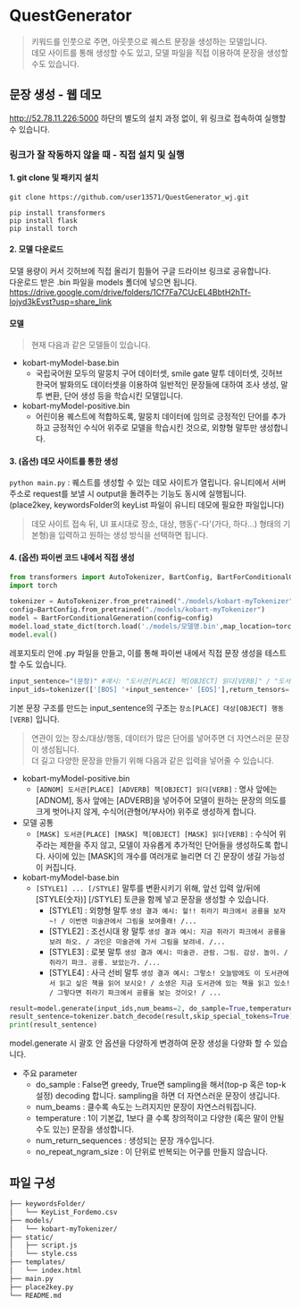 # QuestGenerator
> 키워드를 인풋으로 주면, 아웃풋으로 퀘스트 문장을 생성하는 모델입니다. <br>
> 데모 사이트를 통해 생성할 수도 있고, 모델 파일을 직접 이용하여 문장을 생성할 수도 있습니다.

## 문장 생성 - 웹 데모
http://52.78.11.226:5000
하단의 별도의 설치 과정 없이, 위 링크로 접속하여 실행할 수 있습니다.
### 링크가 잘 작동하지 않을 때 - 직접 설치 및 실행
#### 1. git clone 및 패키지 설치
``` git clone https://github.com/user13571/QuestGenerator_wj.git ```
```
pip install transformers
pip install flask
pip install torch
```
#### 2. 모델 다운로드
모델 용량이 커서 깃허브에 직접 올리기 힘들어 구글 드라이브 링크로 공유합니다. <br>
다운로드 받은 .bin 파일을 models 폴더에 넣으면 됩니다.<br>
https://drive.google.com/drive/folders/1Cf7Fa7CUcEL4BbtH2hTf-Iojyd3kEvst?usp=share_link
#### 모델
> 현재 다음과 같은 모델들이 있습니다.
- kobart-myModel-base.bin
  - 국립국어원 모두의 말뭉치 구어 데이터셋, smile gate 말투 데이터셋, 깃허브 한국어 발화의도 데이터셋을 이용하여 일반적인 문장들에 대하여 조사 생성, 말투 변환, 단어 생성 등을 학습시킨 모델입니다.
- kobart-myModel-positive.bin
  - 어린이용 퀘스트에 적합하도록, 말뭉치 데이터에 임의로 긍정적인 단어를 추가하고 긍정적인 수식어 위주로 모델을 학습시킨 것으로, 외향형 말투만 생성합니다.
#### 3. (옵션) 데모 사이트를 통한 생성
``` python main.py ``` : 퀘스트를 생성할 수 있는 데모 사이트가 열립니다. 유니티에서 서버 주소로 request를 보낼 시 output을 돌려주는 기능도 동시에 실행됩니다. (place2key, keywordsFolder의 keyList 파일이 유니티 데모에 필요한 파일입니다)
> 데모 사이트 접속 뒤, UI 표시대로 장소, 대상, 행동('-다'(가다, 하다...) 형태의 기본형)을 입력하고 원하는 생성 방식을 선택하면 됩니다.
#### 4. (옵션) 파이썬 코드 내에서 직접 생성
```python
from transformers import AutoTokenizer, BartConfig, BartForConditionalGeneration
import torch

tokenizer = AutoTokenizer.from_pretrained("./models/kobart-myTokenizer")
config=BartConfig.from_pretrained("./models/kobart-myTokenizer")
model = BartForConditionalGeneration(config=config)
model.load_state_dict(torch.load('./models/모델명.bin',map_location=torch.device('cpu')))
model.eval()

```
레포지토리 안에 .py 파일을 만들고, 이를 통해 파이썬 내에서 직접 문장 생성을 테스트 할 수도 있습니다.
```python
input_sentence="(문장)" #예시: "도서관[PLACE] 책[OBJECT] 읽다[VERB]" / "도서관[PLACE] 가다[VERB]"
input_ids=tokenizer(['[BOS] '+input_sentence+' [EOS]'],return_tensors='pt')['input_ids']
```
기본 문장 구조를 만드는 input_sentence의 구조는 ``` 장소[PLACE] 대상[OBJECT] 행동[VERB] ``` 입니다. <br>
> 연관이 있는 장소/대상/행동, 데이터가 많은 단어를 넣어주면 더 자연스러운 문장이 생성됩니다. <br>
더 길고 다양한 문장을 만들기 위해 다음과 같은 입력을 넣어줄 수 있습니다. <br>
- kobart-myModel-positive.bin
  -  ``` [ADNOM] 도서관[PLACE] [ADVERB] 책[OBJECT] 읽다[VERB] ``` : 명사 앞에는 [ADNOM], 동사 앞에는 [ADVERB]을 넣어주어 모델이 원하는 문장의 의도를 크게 벗어나지 않게, 수식어(관형어/부사어) 위주로 생성하게 합니다.
- 모델 공통
  -  ``` [MASK] 도서관[PLACE] [MASK] 책[OBJECT] [MASK] 읽다[VERB] ``` : 수식어 위주라는 제한을 주지 않고, 모델이 자유롭게 추가적인 단어들을 생성하도록 합니다. 사이에 있는 [MASK]의 개수를 여러개로 늘리면 더 긴 문장이 생길 가능성이 커집니다.
- kobart-myModel-base.bin
  - ``` [STYLE1] ... [/STYLE] ``` 말투를 변환시키기 위해, 앞선 입력 앞/뒤에 [STYLE(숫자)] [/STYLE] 토큰을 함께 넣고 문장을 생성할 수 있습니다.
      - [STYLE1] : 외향형 말투 ``` 생성 결과 예시: 헐!! 쥐라기 파크에서 공룡을 보자~! / 이번엔 미술관에서 그림을 보여줄래! /... ```
      - [STYLE2] : 조선시대 왕 말투 ``` 생성 결과 예시: 지금 쥐라기 파크에서 공룡을 보려 하오. / 과인은 미술관에 가서 그림을 보려네. /... ```
      - [STYLE3] : 로봇 말투 ``` 생성 결과 예시: 미술관. 관람. 그림. 감상. 놀이. / 쥐라기 파크. 공룡. 보았는가. /... ```
      - [STYLE4] : 사극 선비 말투 ``` 생성 결과 예시: 그렇소! 오늘밤에도 이 도서관에서 읽고 싶은 책을 읽어 보시오! / 소생은 지금 도서관에 있는 책을 읽고 있소! / 그렇다면 쥐라기 파크에서 공룡을 보는 것이오! / ... ```
 
```python
result=model.generate(input_ids,num_beams=2, do_sample=True,temperature=1.2, top_p=0.8, max_length=1024, num_return_sequences=10)
result_sentence=tokenizer.batch_decode(result,skip_special_tokens=True)
print(result_sentence)
```
model.generate 시 괄호 안 옵션을 다양하게 변경하여 문장 생성을 다양화 할 수 있습니다.
- 주요 parameter
  -  do_sample : False면 greedy, True면 sampling을 해서(top-p 혹은 top-k 설정) decoding 합니다. sampling을 하면 더 자연스러운 문장이 생깁니다.
  -  num_beams : 클수록 속도는 느려지지만 문장이 자연스러워집니다.
  -  temperature : 1이 기본값, 1보다 클 수록 창의적이고 다양한 (혹은 말이 안될 수도 있는) 문장을 생성합니다.
  -  num_return_sequences : 생성되는 문장 개수입니다.
  -  no_repeat_ngram_size : 이 단위로 반복되는 어구를 만들지 않습니다.


## 파일 구성
```bash
├── keywordsFolder/
│   └── KeyList_Fordemo.csv
├── models/
│   └── kobart-myTokenizer/
├── static/
│   ├── script.js
│   └── style.css
├── templates/
│   └── index.html
├── main.py
├── place2key.py
└── README.md
```
